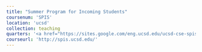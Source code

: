 ```yaml
---
title: "Summer Program for Incoming Students"
coursenum: 'SPIS'
location: 'ucsd'
collection: teaching
quarters: '<a href="https://sites.google.com/eng.ucsd.edu/ucsd-cse-spis-2023" target="_blank">Summer 2023</a>, <a href="https://sites.google.com/eng.ucsd.edu/ucsd-cse-spis-2022" target="_blank">Summer 2022</a>, <a href="https://sites.google.com/eng.ucsd.edu/ucsd-cse-spis-2021" target="_blank">Summer 2021</a>, <a href="https://sites.google.com/eng.ucsd.edu/ucsd-cse-spis-2020" target="_blank">Summer 2020</a>, Summer 2019'
courseurl: 'http://spis.ucsd.edu/'
---
```

